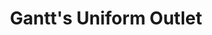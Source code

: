 ---
title: "Gantt's Uniform Outlet"
url: /greenville/gantts-uniform-outlet-augusta-street/
shop: shop
---